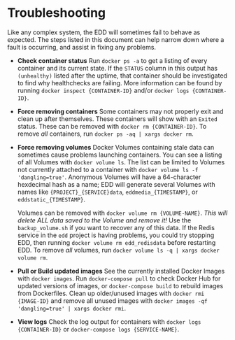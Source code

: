 # Troubleshooting

Like any complex system, the EDD will sometimes fail to behave as expected. The steps listed in
this document can help narrow down where a fault is occurring, and assist in fixing any problems.

* __Check container status__
  Run `docker ps -a` to get a listing of every container and its current state. If the `STATUS`
  column in this output has `(unhealthy)` listed after the uptime, that container should be
  investigated to find why healthchecks are failing. More information can be found by running
  `docker inspect {CONTAINER-ID}` and/or `docker logs {CONTAINER-ID}`.

* __Force removing containers__
  Some containers may not properly exit and clean up after themselves. These containers will show
  with an `Exited` status. These can be removed with `docker rm {CONTAINER-ID}`. To remove _all_
  containers, run `docker ps -aq | xargs docker rm`.

* __Force removing volumes__
  Docker Volumes containing stale data can sometimes cause problems launching containers. You can
  see a listing of all Volumes with `docker volume ls`. The list can be limited to Volumes not
  currently attached to a container with `docker volume ls -f 'dangling=true'`. Anonymous Volumes
  will have a 64-character hexdecimal hash as a name; EDD will generate several Volumes with names
  like `{PROJECT}_{SERVICE}data`, `eddmedia_{TIMESTAMP}`, or `eddstatic_{TIMESTAMP}`.

  Volumes can be removed with `docker volume rm {VOLUME-NAME}`. _This will delete ALL data saved
  to the Volume and remove it!_ Use the `backup_volume.sh` if you want to recover any of this data.
  If the Redis service in the `edd` project is having problems, you could try stopping EDD, then
  running `docker volume rm edd_redisdata` before restarting EDD. To remove _all_ volumes, run
  `docker volume ls -q | xargs docker volume rm`.

* __Pull or Build updated images__
  See the currently installed Docker Images with `docker images`. Run `docker-compose pull` to
  check Docker Hub for updated versions of images, or `docker-compose build` to rebuild images
  from Dockerfiles. Clean up older/unused images with `docker rmi {IMAGE-ID}` and remove all
  unused images with `docker images -qf 'dangling=true' | xargs docker rmi`.

* __View logs__
  Check the log output for containers with `docker logs {CONTAINER-ID}` or
  `docker-compose logs {SERVICE-NAME}`.
